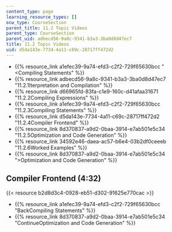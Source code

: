 ```yaml
---
content_type: page
learning_resource_types: []
ocw_type: CourseSection
parent_title: 11.2 Topic Videos
parent_type: CourseSection
parent_uid: adbecd56-9a8c-9341-b3a3-3ba0d8d47ec7
title: 11.2 Topic Videos
uid: d5da143e-7734-4a11-c69c-28717ff472d2
---
```


*   {{% resource_link a1efec39-9a74-efd3-c2f2-729f65630bcc "\<Compiling Statements" %}}
*   {{% resource_link adbecd56-9a8c-9341-b3a3-3ba0d8d47ec7 "11.2.1Iterpretation and Compilation" %}}
*   {{% resource_link d66965fd-83fa-c1e9-160c-d41afaa31671 "11.2.2Compiling Expressions" %}}
*   {{% resource_link a1efec39-9a74-efd3-c2f2-729f65630bcc "11.2.3Compiling Statements" %}}
*   {{% resource_link d5da143e-7734-4a11-c69c-28717ff472d2 "11.2.4Compiler Frontend" %}}
*   {{% resource_link 8d370837-a9d2-0baa-3914-e7ab501e5c34 "11.2.5Optimization and Code Generation" %}}
*   {{% resource_link 34592e46-daea-ac57-b6e4-03b2df0ceeeb "11.2.6Worked Examples" %}}
*   {{% resource_link 8d370837-a9d2-0baa-3914-e7ab501e5c34 "\>Optimization and Code Generation" %}}

Compiler Frontend (4:32)
------------------------

{{< resource b2d8d3c4-0928-eb51-d302-91625e770cac >}}

*   {{% resource_link a1efec39-9a74-efd3-c2f2-729f65630bcc "BackCompiling Statements" %}}
*   {{% resource_link 8d370837-a9d2-0baa-3914-e7ab501e5c34 "ContinueOptimization and Code Generation" %}}